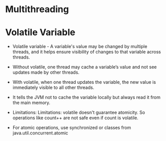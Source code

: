 # Multithreading


# Volatile Variable

- Volatile variable - A variable's value may be changed by multiple threads, and it helps ensure visibility of changes to that variable across threads.
- Without volatile, one thread may cache a variable’s value and not see updates made by other threads.
- With volatile, when one thread updates the variable, the new value is immediately visible to all other threads.
- It tells the JVM not to cache the variable locally but always read it from the main memory.

- Limitations: Limitations: volatile doesn't guarantee atomicity. So operations like count++ are not safe even if count is volatile.
- For atomic operations, use synchronized or classes from java.util.concurrent.atomic

